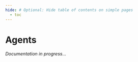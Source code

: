 ```yaml
---
hide: # Optional: Hide table of contents on simple pages
  - toc
---
```


# Agents

*Documentation in progress...*
